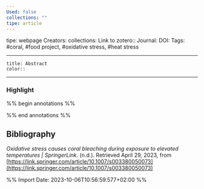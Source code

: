 ```yaml
---
Used: false
collections: ""
tipe: article
---
```

tipe: webpage
Creators: 
collections: 
Link to zotero:: 
Journal: 
DOI: 
Tags: #coral, #food project, #oxidative stress, #heat stress

---
```ad-note
title: Abstract
color:: 

```

---
### Highlight

%% begin annotations %%

%% end annotations %%

## Bibliography

_Oxidative stress causes coral bleaching during exposure to elevated temperatures | SpringerLink_. (n.d.). Retrieved April 29, 2023, from [https://link.springer.com/article/10.1007/s003380050073](https://link.springer.com/article/10.1007/s003380050073)

%% Import Date: 2023-10-06T10:56:59.577+02:00 %%
